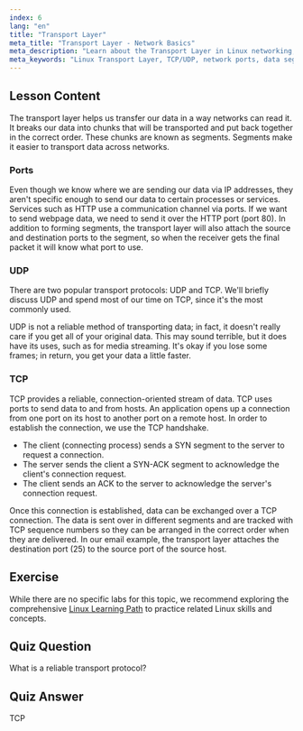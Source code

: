 ```yaml
---
index: 6
lang: "en"
title: "Transport Layer"
meta_title: "Transport Layer - Network Basics"
meta_description: "Learn about the Transport Layer in Linux networking, including TCP/UDP protocols, ports, and data segmentation. Understand how data is transferred reliably."
meta_keywords: "Linux Transport Layer, TCP/UDP, network ports, data segmentation, Linux networking, beginner tutorial, network protocols"
---
```


## Lesson Content

The transport layer helps us transfer our data in a way networks can read it. It breaks our data into chunks that will be transported and put back together in the correct order. These chunks are known as segments. Segments make it easier to transport data across networks.

### Ports

Even though we know where we are sending our data via IP addresses, they aren't specific enough to send our data to certain processes or services. Services such as HTTP use a communication channel via ports. If we want to send webpage data, we need to send it over the HTTP port (port 80). In addition to forming segments, the transport layer will also attach the source and destination ports to the segment, so when the receiver gets the final packet it will know what port to use.

### UDP

There are two popular transport protocols: UDP and TCP. We'll briefly discuss UDP and spend most of our time on TCP, since it's the most commonly used.

UDP is not a reliable method of transporting data; in fact, it doesn't really care if you get all of your original data. This may sound terrible, but it does have its uses, such as for media streaming. It's okay if you lose some frames; in return, you get your data a little faster.

### TCP

TCP provides a reliable, connection-oriented stream of data. TCP uses ports to send data to and from hosts. An application opens up a connection from one port on its host to another port on a remote host. In order to establish the connection, we use the TCP handshake.

- The client (connecting process) sends a SYN segment to the server to request a connection.
- The server sends the client a SYN-ACK segment to acknowledge the client's connection request.
- The client sends an ACK to the server to acknowledge the server's connection request.

Once this connection is established, data can be exchanged over a TCP connection. The data is sent over in different segments and are tracked with TCP sequence numbers so they can be arranged in the correct order when they are delivered. In our email example, the transport layer attaches the destination port (25) to the source port of the source host.

## Exercise

While there are no specific labs for this topic, we recommend exploring the comprehensive [Linux Learning Path](https://labex.io/learn/linux) to practice related Linux skills and concepts.

## Quiz Question

What is a reliable transport protocol?

## Quiz Answer

TCP
